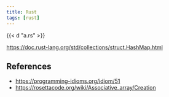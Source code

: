 ```yaml
---
title: Rust
tags: [rust]
---
```


{{< d "a.rs" >}}

<https://doc.rust-lang.org/std/collections/struct.HashMap.html>

## References

- <https://programming-idioms.org/idiom/51>
- <https://rosettacode.org/wiki/Associative_array/Creation>
